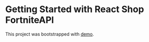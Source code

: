 # Getting Started with React Shop FortniteAPI

This project was bootstrapped with [demo](https://alisakravchenko.github.io/react-shop-fortniteAPI).
